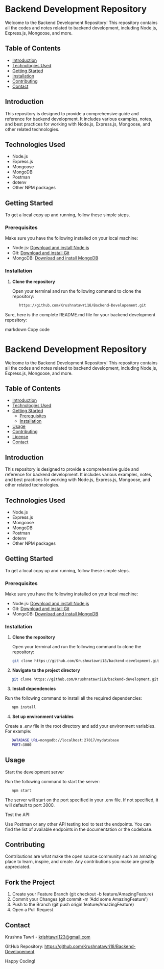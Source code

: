 # Backend Development Repository

Welcome to the Backend Development Repository! This repository contains all the codes and notes related to backend development, including Node.js, Express.js, Mongoose, and more.

## Table of Contents

- [Introduction](#introduction)
- [Technologies Used](#technologies-used)
- [Getting Started](#getting-started)
- [Installation](#installation)
- [Contributing](#contributing)
- [Contact](#contact)

## Introduction

This repository is designed to provide a comprehensive guide and reference for backend development. It includes various examples, notes, and best practices for working with Node.js, Express.js, Mongoose, and other related technologies.

## Technologies Used

- Node.js
- Express.js
- Mongoose
- MongoDB
- Postman
- dotenv
- Other NPM packages

## Getting Started

To get a local copy up and running, follow these simple steps.

### Prerequisites

Make sure you have the following installed on your local machine:

- Node.js: [Download and install Node.js](https://nodejs.org/)
- Git: [Download and install Git](https://git-scm.com/)
- MongoDB: [Download and install MongoDB](https://www.mongodb.com/try/download/community)

### Installation

1. **Clone the repository**

   Open your terminal and run the following command to clone the repository:

   ```bash
      https://github.com/Krushnatawri18/Backend-Developement.git


Sure, here is the complete README.md file for your backend development repository:

markdown
Copy code
# Backend Development Repository

Welcome to the Backend Development Repository! This repository contains all the codes and notes related to backend development, including Node.js, Express.js, Mongoose, and more.

## Table of Contents

- [Introduction](#introduction)
- [Technologies Used](#technologies-used)
- [Getting Started](#getting-started)
  - [Prerequisites](#prerequisites)
  - [Installation](#installation)
- [Usage](#usage)
- [Contributing](#contributing)
- [License](#license)
- [Contact](#contact)

## Introduction

This repository is designed to provide a comprehensive guide and reference for backend development. It includes various examples, notes, and best practices for working with Node.js, Express.js, Mongoose, and other related technologies.

## Technologies Used

- Node.js
- Express.js
- Mongoose
- MongoDB
- Postman
- dotenv
- Other NPM packages

## Getting Started

To get a local copy up and running, follow these simple steps.

### Prerequisites

Make sure you have the following installed on your local machine:

- Node.js: [Download and install Node.js](https://nodejs.org/)
- Git: [Download and install Git](https://git-scm.com/)
- MongoDB: [Download and install MongoDB](https://www.mongodb.com/try/download/community)

### Installation

1. **Clone the repository**

   Open your terminal and run the following command to clone the repository:

   ```bash
   git clone https://github.com/Krushnatawri18/backend-development.git

2. **Navigate to the project directory**

```bash
   git clone https://github.com/Krushnatawri18/backend-development.git
```

3. **Install dependencies**

Run the following command to install all the required dependencies:

```bash
   npm install
```

4. **Set up environment variables**

Create a .env file in the root directory and add your environment variables. For example:

```bash
   DATABASE_URL=mongodb://localhost:27017/mydatabase
   PORT=3000
```

## Usage
Start the development server

Run the following command to start the server:

```bash
   npm start
```
The server will start on the port specified in your .env file. If not specified, it will default to port 3000.

Test the API

Use Postman or any other API testing tool to test the endpoints. You can find the list of available endpoints in the documentation or the codebase.

## Contributing
Contributions are what make the open source community such an amazing place to learn, inspire, and create. Any contributions you make are greatly appreciated.

## Fork the Project
1. Create your Feature Branch (git checkout -b feature/AmazingFeature)
2. Commit your Changes (git commit -m 'Add some AmazingFeature')
3. Push to the Branch (git push origin feature/AmazingFeature)
4. Open a Pull Request

## Contact
Krushna Tawri - krishtawri123@gmail.com

GitHub Repository: https://github.com/Krushnatawri18/Backend-Developement

Happy Coding!
